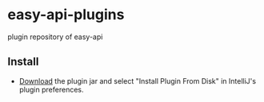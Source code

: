 # easy-api-plugins
plugin repository of easy-api

## Install

- [Download](https://github.com/tangcent/easy-api-plugins/raw/master/idea/easy-api.0.0.1.jar) the plugin jar and select "Install Plugin From Disk" in IntelliJ's plugin preferences.
